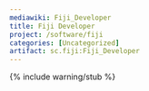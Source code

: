 ```yaml
---
mediawiki: Fiji_Developer
title: Fiji Developer
project: /software/fiji
categories: [Uncategorized]
artifact: sc.fiji:Fiji_Developer
---
```


{% include warning/stub %}



